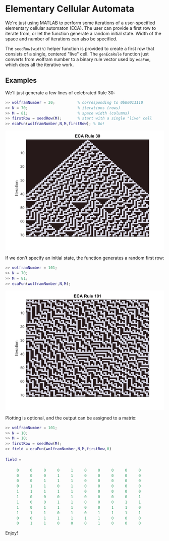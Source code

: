 # Elementary Cellular Automata

We're just using MATLAB to perform some iterations of a user-specified
elementary cellular automaton (ECA). The user can provide a first row to
iterate from, or let the function generate a random initial state. Width
of the space and number of iterations can also be specified.

The `seedRow(width)` helper function is provided to create a first row
that consists of a single, centered "live" cell. The `genEcaRule`
function just converts from wolfram number to a binary rule vector used
by `ecaFun`, which does all the iterative work.

## Examples

We'll just generate a few lines of celebrated Rule 30:

```matlab
>> wolframNumber = 30;          % corresponding to 0b00011110
>> N = 70;                      % iterations (rows)
>> M = 81;                      % space width (columns) 
>> firstRow = seedRow(M);       % start with a single "live" cell
>> ecaFun(wolframNumber,N,M,firstRow); % Go!
```

![Rule 30](rule30.png)

If we don't specify an initial state, the function generates a random
first row:

```matlab
>> wolframNumber = 101;
>> N = 70;
>> M = 81;
>> ecaFun(wolframNumber,N,M);
```

![Rule 101](rule101.png)

Plotting is optional, and the output can be assigned to a matrix:

```matlab
>> wolframNumber = 101;
>> N = 10;
>> M = 10;
>> firstRow = seedRow(M);
>> field = ecaFun(wolframNumber,N,M,firstRow,0)

field =

     0     0     0     0     1     0     0     0     0     0
     0     0     0     1     1     0     0     0     0     0
     0     0     1     1     1     0     0     0     0     0
     0     1     1     0     1     0     0     0     0     0
     1     1     1     1     1     0     0     0     0     0
     1     0     0     0     1     0     0     0     0     1
     1     0     0     1     1     0     0     0     1     1
     1     0     1     1     1     0     0     1     1     0
     1     1     1     0     1     0     1     1     1     1
     0     0     1     1     1     1     1     0     0     0
     0     1     1     0     0     0     1     0     0     0
```

Enjoy!
